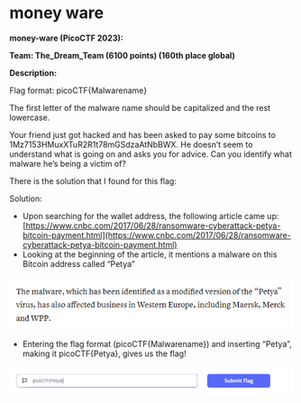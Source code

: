 # money ware

**money-ware (PicoCTF 2023):**

**Team: The\_Dream\_Team (6100 points) (160th place global)**

**Description:**

Flag format: picoCTF{Malwarename}

The first letter of the malware name should be capitalized and the rest lowercase.

Your friend just got hacked and has been asked to pay some bitcoins to 1Mz7153HMuxXTuR2R1t78mGSdzaAtNbBWX. He doesn’t seem to understand what is going on and asks you for advice. Can you identify what malware he’s being a victim of?

There is the solution that I found for this flag:

Solution:

* Upon searching for the wallet address, the following article came up: [https://www.cnbc.com/2017/06/28/ransomware-cyberattack-petya-bitcoin-payment.html](https://www.cnbc.com/2017/06/28/ransomware-cyberattack-petya-bitcoin-payment.html)
* Looking at the beginning of the article, it mentions a malware on this Bitcoin address called “Petya”

![Command-Line](<../.gitbook/assets/0 (7).png>)

* Entering the flag format (picoCTF{Malwarename}) and inserting “Petya”, making it picoCTF{Petya}, gives us the flag!

![Command-Line](<../.gitbook/assets/1 (4).png>)
